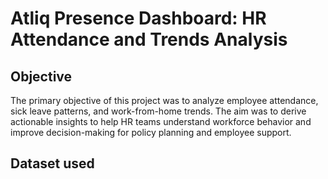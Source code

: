 # Atliq Presence Dashboard: HR Attendance and Trends Analysis

## Objective
The primary objective of this project was to analyze employee attendance, sick leave patterns, and work-from-home trends. The aim was to derive actionable insights to help HR teams understand workforce behavior and improve decision-making for policy planning and employee support.
## Dataset used
<a href="https://github.com/Pradeep-kishore/HR_Data_Analysis---P1/blob/main/P1%20-%20resource.xlsx"></a>

